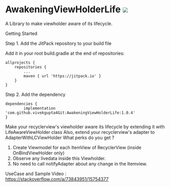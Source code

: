# AwakeningViewHolderLife [![](https://jitpack.io/v/vivekgupta4Git/AwakeningViewHolderLife.svg)](https://jitpack.io/#vivekgupta4Git/AwakeningViewHolderLife)


A Library to make viewholder aware of its lifecycle.

Getting Started

Step 1. Add the JitPack repository to your build file


Add it in your root build.gradle at the end of repositories:

	allprojects {
		repositories {
			...
			maven { url 'https://jitpack.io' }
		}
	}

Step 2. Add the dependency

	dependencies {
	        implementation 'com.github.vivekgupta4Git:AwakeningViewHolderLife:1.0.4'
	}
  
  Make your recyclerview's viewholder aware its lifecycle by extending it with LifeAwareViewHolder class 
  Also, extend your recyclerview's adapter to AdapterWithLCViewHolder
  What perks do you get ?
  1. Create Viewmodel for each ItemView of RecyclerView (inside OnBindViewHolder only)
  2. Observe any livedata inside this Viewholder. 
  3. No need to call notifyAdapter about any change in the Itemview. 
  
UseCase and Sample Video : https://stackoverflow.com/a/73843951/15754377
